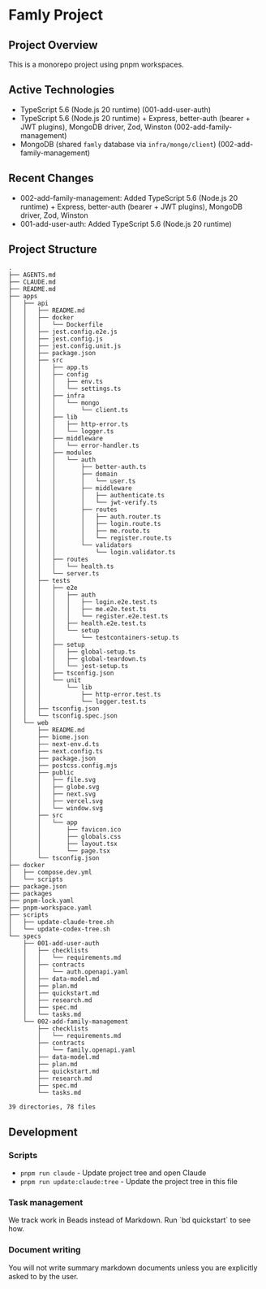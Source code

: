 # Famly Project

## Project Overview

This is a monorepo project using pnpm workspaces.

## Active Technologies
- TypeScript 5.6 (Node.js 20 runtime) (001-add-user-auth)
- TypeScript 5.6 (Node.js 20 runtime) + Express, better-auth (bearer + JWT plugins), MongoDB driver, Zod, Winston (002-add-family-management)
- MongoDB (shared `famly` database via `infra/mongo/client`) (002-add-family-management)

## Recent Changes
- 002-add-family-management: Added TypeScript 5.6 (Node.js 20 runtime) + Express, better-auth (bearer + JWT plugins), MongoDB driver, Zod, Winston
- 001-add-user-auth: Added TypeScript 5.6 (Node.js 20 runtime)

## Project Structure

<!-- TREE START -->
```
.
├── AGENTS.md
├── CLAUDE.md
├── README.md
├── apps
│   ├── api
│   │   ├── README.md
│   │   ├── docker
│   │   │   └── Dockerfile
│   │   ├── jest.config.e2e.js
│   │   ├── jest.config.js
│   │   ├── jest.config.unit.js
│   │   ├── package.json
│   │   ├── src
│   │   │   ├── app.ts
│   │   │   ├── config
│   │   │   │   ├── env.ts
│   │   │   │   └── settings.ts
│   │   │   ├── infra
│   │   │   │   └── mongo
│   │   │   │       └── client.ts
│   │   │   ├── lib
│   │   │   │   ├── http-error.ts
│   │   │   │   └── logger.ts
│   │   │   ├── middleware
│   │   │   │   └── error-handler.ts
│   │   │   ├── modules
│   │   │   │   └── auth
│   │   │   │       ├── better-auth.ts
│   │   │   │       ├── domain
│   │   │   │       │   └── user.ts
│   │   │   │       ├── middleware
│   │   │   │       │   ├── authenticate.ts
│   │   │   │       │   └── jwt-verify.ts
│   │   │   │       ├── routes
│   │   │   │       │   ├── auth.router.ts
│   │   │   │       │   ├── login.route.ts
│   │   │   │       │   ├── me.route.ts
│   │   │   │       │   └── register.route.ts
│   │   │   │       └── validators
│   │   │   │           └── login.validator.ts
│   │   │   ├── routes
│   │   │   │   └── health.ts
│   │   │   └── server.ts
│   │   ├── tests
│   │   │   ├── e2e
│   │   │   │   ├── auth
│   │   │   │   │   ├── login.e2e.test.ts
│   │   │   │   │   ├── me.e2e.test.ts
│   │   │   │   │   └── register.e2e.test.ts
│   │   │   │   ├── health.e2e.test.ts
│   │   │   │   └── setup
│   │   │   │       └── testcontainers-setup.ts
│   │   │   ├── setup
│   │   │   │   ├── global-setup.ts
│   │   │   │   ├── global-teardown.ts
│   │   │   │   └── jest-setup.ts
│   │   │   ├── tsconfig.json
│   │   │   └── unit
│   │   │       └── lib
│   │   │           ├── http-error.test.ts
│   │   │           └── logger.test.ts
│   │   ├── tsconfig.json
│   │   └── tsconfig.spec.json
│   └── web
│       ├── README.md
│       ├── biome.json
│       ├── next-env.d.ts
│       ├── next.config.ts
│       ├── package.json
│       ├── postcss.config.mjs
│       ├── public
│       │   ├── file.svg
│       │   ├── globe.svg
│       │   ├── next.svg
│       │   ├── vercel.svg
│       │   └── window.svg
│       ├── src
│       │   └── app
│       │       ├── favicon.ico
│       │       ├── globals.css
│       │       ├── layout.tsx
│       │       └── page.tsx
│       └── tsconfig.json
├── docker
│   ├── compose.dev.yml
│   └── scripts
├── package.json
├── packages
├── pnpm-lock.yaml
├── pnpm-workspace.yaml
├── scripts
│   ├── update-claude-tree.sh
│   └── update-codex-tree.sh
└── specs
    ├── 001-add-user-auth
    │   ├── checklists
    │   │   └── requirements.md
    │   ├── contracts
    │   │   └── auth.openapi.yaml
    │   ├── data-model.md
    │   ├── plan.md
    │   ├── quickstart.md
    │   ├── research.md
    │   ├── spec.md
    │   └── tasks.md
    └── 002-add-family-management
        ├── checklists
        │   └── requirements.md
        ├── contracts
        │   └── family.openapi.yaml
        ├── data-model.md
        ├── plan.md
        ├── quickstart.md
        ├── research.md
        ├── spec.md
        └── tasks.md

39 directories, 78 files
```
<!-- TREE END -->

## Development

### Scripts

- `pnpm run claude` - Update project tree and open Claude
- `pnpm run update:claude:tree` - Update the project tree in this file

### Task management

We track work in Beads instead of Markdown. Run \`bd quickstart\` to see how.

### Document writing

You will not write summary markdown documents unless you are explicitly asked to by the user.

